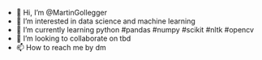 - 👋 Hi, I’m @MartinGollegger
- 👀 I’m interested in data science and machine learning
- 🌱 I’m currently learning python #pandas #numpy #scikit #nltk #opencv 
- 💞️ I’m looking to collaborate on tbd
- 📫 How to reach me by dm

<!---
MartinGollegger/MartinGollegger is a ✨ special ✨ repository because its `README.md` (this file) appears on your GitHub profile.
You can click the Preview link to take a look at your changes.
--->

